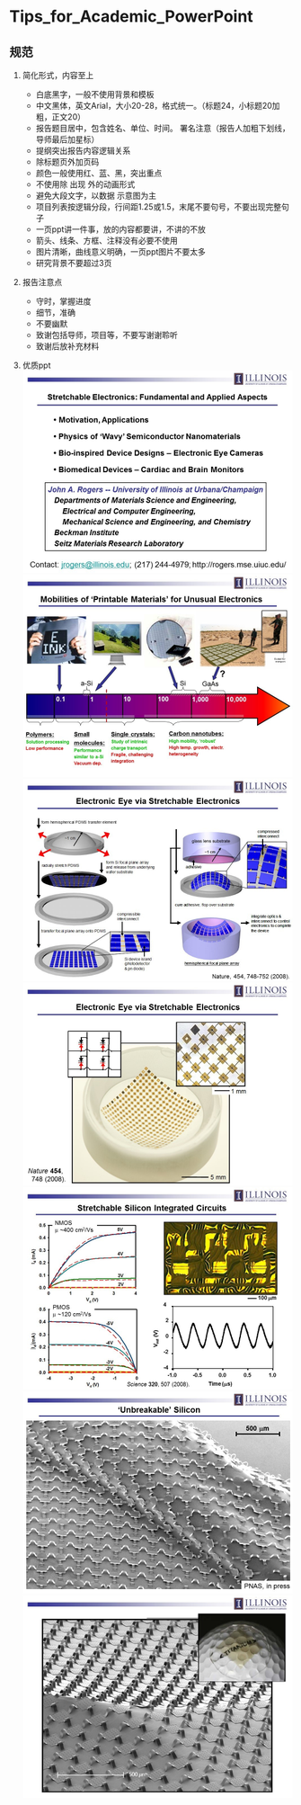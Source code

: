 # Tips_for_Academic_PowerPoint

##  规范

1. 简化形式，内容至上

   * 白底黑字，一般不使用背景和模板
   * 中文黑体，英文Arial，大小20-28，格式统一。（标题24，小标题20加粗，正文20）
   * 报告题目居中，包含姓名、单位、时间。 署名注意（报告人加粗下划线，导师最后加星标）
   * 提纲突出报告内容逻辑关系
   * 除标题页外加页码
   * 颜色一般使用红、蓝、黑，突出重点
   * 不使用除 出现 外的动画形式
   * 避免大段文字，以数据 示意图为主
   * 项目列表按逻辑分段，行间距1.25或1.5，末尾不要句号，不要出现完整句子
   * 一页ppt讲一件事，放的内容都要讲，不讲的不放 
   * 箭头、线条、方框、注释没有必要不使用
   * 图片清晰，曲线意义明确，一页ppt图片不要太多
   * 研究背景不要超过3页

2. 报告注意点

   * 守时，掌握进度
   * 细节，准确
   * 不要幽默
   * 致谢包括导师，项目等，不要写谢谢聆听
   * 致谢后放补充材料

3. 优质ppt
![John A Rogers](https://github.com/JandonXi/Jandon-notebook/blob/master/Resource/PowerPoint_Images/John%20A%20Rogers.jpg)
![title](https://github.com/JandonXi/Jandon-notebook/blob/master/Resource/PowerPoint_Images/Title.jpg)
![Introduction](https://github.com/JandonXi/Jandon-notebook/blob/master/Resource/PowerPoint_Images/Introduction.jpg)
![Interpret](https://github.com/JandonXi/Jandon-notebook/blob/master/Resource/PowerPoint_Images/Interpret.jpg)
![Data](https://github.com/JandonXi/Jandon-notebook/blob/master/Resource/PowerPoint_Images/Data.jpg)
![Experiment_001](https://github.com/JandonXi/Jandon-notebook/blob/master/Resource/PowerPoint_Images/Experiment_001.jpg)
![Experiment_002](https://github.com/JandonXi/Jandon-notebook/blob/master/Resource/PowerPoint_Images/Experiment_002.jpg)
